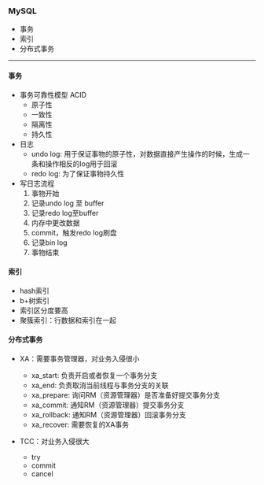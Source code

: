 ### MySQL
* 事务
* 索引
* 分布式事务
---

#### 事务
* 事务可靠性模型 ACID
    * 原子性
    * 一致性
    * 隔离性
    * 持久性
* 日志
    * undo log: 用于保证事物的原子性，对数据直接产生操作的时候，生成一条和操作相反的log用于回滚
    * redo log: 为了保证事物持久性
* 写日志流程
    1. 事物开始
    2. 记录undo log 至 buffer
    3. 记录redo log至buffer
    4. 内存中更改数据
    5. commit，触发redo log刷盘
    6. 记录bin log
    7. 事物结束
    
#### 索引
* hash索引
* b+树索引
* 索引区分度要高
* 聚簇索引：行数据和索引在一起

#### 分布式事务
* XA：需要事务管理器，对业务入侵很小
    - xa_start: 负责开启或者恢复一个事务分支
    - xa_end: 负责取消当前线程与事务分支的关联
    - xa_prepare: 询问RM（资源管理器）是否准备好提交事务分支
    - xa_commit: 通知RM（资源管理器）提交事务分支
    - xa_rollback: 通知RM（资源管理器）回滚事务分支
    - xa_recover: 需要恢复的XA事务
    
* TCC：对业务入侵很大
    * try
    * commit
    * cancel
